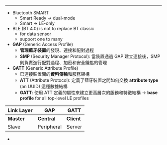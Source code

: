 ****
* Bluetooth SMART
	* Smart Ready → dual-mode
	* Smart → LE-only
* BLE (BT 4.0) is not to replace BT classic
	* for data sensor
	* support one to many
* **GAP** (Generic Access Profile)
	* **管理藍牙裝置**的發現、連接和配對過程
	* **SMP** (Security Manager Protocol): 當裝置通過 GAP 建立連接後，SMP 則負責進行配對過程、加密和安全鑰匙的管理
* **GATT** (Generic Attribute Profile) 
	* 已連接裝置間的**資料傳輸**和服務架構
	* **ATT** (Attribute Protocol): 定義了藍牙裝置之間如何交換 **attribute type** (an UUID) 這種數據結構
	* **GATT**: 使用 ATT 定義的屬性來建立更高層次的服務和特徵結構 → **base profile** for all top-level LE profiles

| Link Layer | GAP        | GATT   |
| ---------- | ---------- | ------ |
| **Master**     | **Central**    | **Client** |
| Slave      | Peripheral | Server |

* 